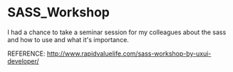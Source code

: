 # SASS_Workshop
I had a chance to take a seminar session for my colleagues about the sass and how to use and what it's importance.

REFERENCE:
http://www.rapidvaluelife.com/sass-workshop-by-uxui-developer/
